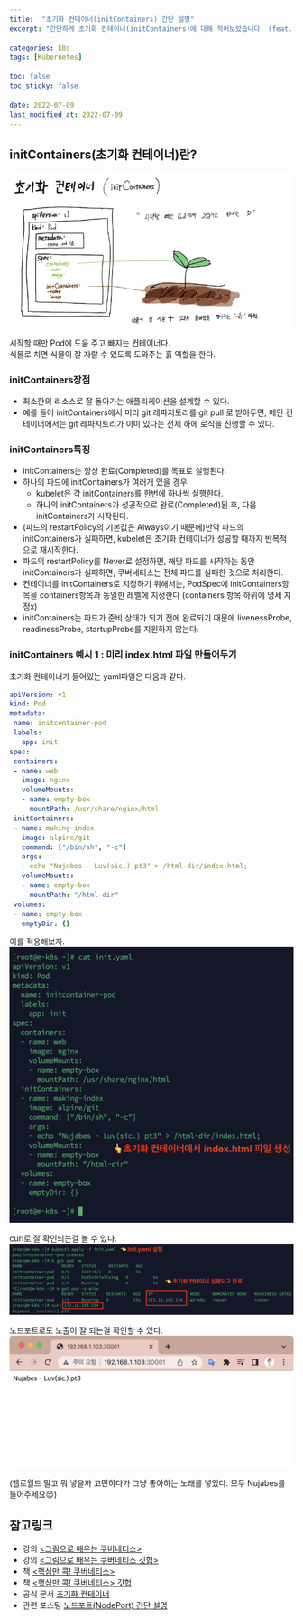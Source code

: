 ```yaml
---
title:  "초기화 컨테이너(initContainers) 간단 설명"
excerpt: "간단하게 초기화 컨테이너(initContainers)에 대해 적어보았습니다. (feat. Nujabes)"

categories: k8s
tags: [Kubernetes]

toc: false
toc_sticky: false
 
date: 2022-07-09
last_modified_at: 2022-07-09
---
```


## initContainers(초기화 컨테이너)란?
![초기화 컨테이너를 흙에 비유한 그림](/assets/images/k8s/220709-initcontainer-pic.jpg)
시작할 때만 Pod에 도움 주고 빠지는 컨테이너다.   
식물로 치면 식물이 잘 자랄 수 있도록 도와주는 흙 역할을 한다.



### initContainers장점
* 최소한의 리소스로 잘 돌아가는 애플리케이션을 설계할 수 있다.
* 예를 들어 initContainers에서 미리 git 레파지토리를 git pull 로 받아두면, 메인 컨테이너에서는 git 레파지토리가 이미 있다는 전제 하에 로직을 진행할 수 있다.


### initContainers특징
* initContainers는 항상 완료(Completed)를 목표로 실행된다.
* 하나의 파드에 initContainers가 여러개 있을 경우
  * kubelet은 각 initContainers를 한번에 하나씩 실행한다.
  * 하나의 initContainers가 성공적으로 완료(Completed)된 후, 다음 initContainers가 시작된다.
* (파드의 restartPolicy의 기본값은 Always이기 때문에)만약 파드의 initContainers가 실패하면, kubelet은 초기화 컨테이너가 성공할 때까지 반복적으로 재시작한다. 
* 파드의 restartPolicy를 Never로 설정하면, 해당 파드를 시작하는 동안 initContainers가 실패하면, 쿠버네티스는 전체 파드를 실패한 것으로 처리한다.
* 컨테이너를 initContainers로 지정하기 위해서는, PodSpec에 initContainers항목을 containers항목과 동일한 레벨에 지정한다 (containers 항목 하위에 명세 지정x)
* initContainers는 파드가 준비 상태가 되기 전에 완료되기 때문에 livenessProbe, readinessProbe, startupProbe를 지원하지 않는다.


### initContainers 예시 1 : 미리 index.html 파일 만들어두기

초기화 컨테이너가 들어있는 yaml파일은 다음과 같다.
```yaml
apiVersion: v1
kind: Pod
metadata:
 name: initcontainer-pod
 labels:
   app: init
spec:
 containers:
 - name: web
   image: nginx
   volumeMounts:
   - name: empty-box
     mountPath: /usr/share/nginx/html
 initContainers:
 - name: making-index
   image: alpine/git
   command: ["/bin/sh", "-c"]
   args:
   - echo "Nujabes - Luv(sic.) pt3" > /html-dir/index.html;
   volumeMounts:
   - name: empty-box
     mountPath: "/html-dir"
 volumes:
 - name: empty-box
   emptyDir: {}
```

이를 적용해보자.
![초기화 컨테이너 yaml 파일](/assets/images/k8s/220709-initcontainer-nujabes-yaml.png)

curl로 잘 확인되는걸 볼 수 있다.
![curl이 잘 작동하는 그림](/assets/images/k8s/220709-initcontainer-nujabes.png)

노드포트로도 노출이 잘 되는걸 확인할 수 있다.
![노드포트로 노출해서 브라우저에서 접근한 그림](/assets/images/k8s/220709-initcontainer-nujabes-nodeport-exposed.png)

(헬로월드 말고 뭐 넣을까 고민하다가 그냥 좋아하는 노래를 넣었다. 모두 Nujabes를 들어주세요😌)




## 참고링크
* 강의 [<그림으로 배우는 쿠버네티스>](https://www.inflearn.com/course/%EA%B7%B8%EB%A6%BC%EC%9C%BC%EB%A1%9C-%EB%B0%B0%EC%9A%B0%EB%8A%94-%EC%BF%A0%EB%B2%84%EB%84%A4%ED%8B%B0%EC%8A%A4/dashboard)
* 강의 [<그림으로 배우는 쿠버네티스 깃헙>](https://github.com/sysnet4admin/_Lecture_k8s_learning.kit/blob/main/ch7/7.6/pod-initContainers.yaml)
* 책 [<핵심만 콕! 쿠버네티스>](https://www.kyobobook.co.kr/product/detailViewKor.laf?mallGb=KOR&ejkGb=KOR&barcode=9791165920180)
* 책 [<핵심만 콕! 쿠버네티스> 깃헙](https://github.com/bjpublic/core_kubernetes/blob/master/chapters/05/init-container.yaml)
* 공식 문서 [초기화 컨테이너](https://kubernetes.io/ko/docs/concepts/workloads/pods/init-containers/)
* 관련 포스팅 [노드포트(NodePort) 간단 설명](https://lifeoncloud.github.io/k8s/nodeport/) 
